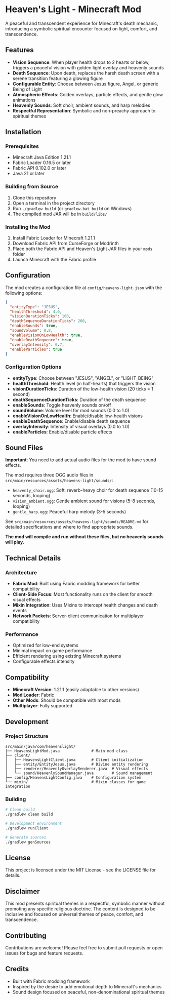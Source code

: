# Heaven's Light - Minecraft Mod

A peaceful and transcendent experience for Minecraft's death mechanic, introducing a symbolic spiritual encounter focused on light, comfort, and transcendence.

## Features

- **Vision Sequence**: When player health drops to 2 hearts or below, triggers a peaceful vision with golden light overlay and heavenly sounds
- **Death Sequence**: Upon death, replaces the harsh death screen with a serene transition featuring a glowing figure
- **Configurable Entity**: Choose between Jesus figure, Angel, or generic Being of Light
- **Atmospheric Effects**: Golden overlays, particle effects, and gentle glow animations
- **Heavenly Sounds**: Soft choir, ambient sounds, and harp melodies
- **Respectful Representation**: Symbolic and non-preachy approach to spiritual themes

## Installation

### Prerequisites
- Minecraft Java Edition 1.21.1
- Fabric Loader 0.16.5 or later
- Fabric API 0.102.0 or later
- Java 21 or later

### Building from Source
1. Clone this repository
2. Open a terminal in the project directory
3. Run `./gradlew build` (or `gradlew.bat build` on Windows)
4. The compiled mod JAR will be in `build/libs/`

### Installing the Mod
1. Install Fabric Loader for Minecraft 1.21.1
2. Download Fabric API from CurseForge or Modrinth
3. Place both the Fabric API and Heaven's Light JAR files in your `mods` folder
4. Launch Minecraft with the Fabric profile

## Configuration

The mod creates a configuration file at `config/heavens-light.json` with the following options:

```json
{
  "entityType": "JESUS",
  "healthThreshold": 4.0,
  "visionDurationTicks": 100,
  "deathSequenceDurationTicks": 200,
  "enableSounds": true,
  "soundVolume": 0.8,
  "enableVisionOnLowHealth": true,
  "enableDeathSequence": true,
  "overlayIntensity": 0.7,
  "enableParticles": true
}
```

### Configuration Options

- **entityType**: Choose between "JESUS", "ANGEL", or "LIGHT_BEING"
- **healthThreshold**: Health level (in half-hearts) that triggers the vision
- **visionDurationTicks**: Duration of the low-health vision (20 ticks = 1 second)
- **deathSequenceDurationTicks**: Duration of the death sequence
- **enableSounds**: Toggle heavenly sounds on/off
- **soundVolume**: Volume level for mod sounds (0.0 to 1.0)
- **enableVisionOnLowHealth**: Enable/disable low-health visions
- **enableDeathSequence**: Enable/disable death sequence
- **overlayIntensity**: Intensity of visual overlays (0.0 to 1.0)
- **enableParticles**: Enable/disable particle effects

## Sound Files

**Important**: You need to add actual audio files for the mod to have sound effects.

The mod requires three OGG audio files in `src/main/resources/assets/heavens-light/sounds/`:

- `heavenly_choir.ogg`: Soft, reverb-heavy choir for death sequence (10-15 seconds, looping)
- `vision_ambient.ogg`: Gentle ambient sound for visions (5-8 seconds, looping)  
- `gentle_harp.ogg`: Peaceful harp melody (3-5 seconds)

See `src/main/resources/assets/heavens-light/sounds/README.md` for detailed specifications and where to find appropriate sounds.

**The mod will compile and run without these files, but no heavenly sounds will play.**

## Technical Details

### Architecture
- **Fabric Mod**: Built using Fabric modding framework for better compatibility
- **Client-Side Focus**: Most functionality runs on the client for smooth visual effects
- **Mixin Integration**: Uses Mixins to intercept health changes and death events
- **Network Packets**: Server-client communication for multiplayer compatibility

### Performance
- Optimized for low-end systems
- Minimal impact on game performance
- Efficient rendering using existing Minecraft systems
- Configurable effects intensity

## Compatibility

- **Minecraft Version**: 1.21.1 (easily adaptable to other versions)
- **Mod Loader**: Fabric
- **Other Mods**: Should be compatible with most mods
- **Multiplayer**: Fully supported

## Development

### Project Structure
```
src/main/java/com/heavenslight/
├── HeavensLightMod.java              # Main mod class
├── client/
│   ├── HeavensLightClient.java       # Client initialization
│   ├── entity/EntityJesus.java       # Divine entity rendering
│   ├── renderer/HeavenlyOverlayRenderer.java  # Visual effects
│   └── sound/HeavenlySoundManager.java        # Sound management
├── config/HeavensLightConfig.java    # Configuration system
└── mixin/                            # Mixin classes for game integration
```

### Building
```bash
# Clean build
./gradlew clean build

# Development environment
./gradlew runClient

# Generate sources
./gradlew genSources
```

## License

This project is licensed under the MIT License - see the LICENSE file for details.

## Disclaimer

This mod presents spiritual themes in a respectful, symbolic manner without promoting any specific religious doctrine. The content is designed to be inclusive and focused on universal themes of peace, comfort, and transcendence.

## Contributing

Contributions are welcome! Please feel free to submit pull requests or open issues for bugs and feature requests.

## Credits

- Built with Fabric modding framework
- Inspired by the desire to add emotional depth to Minecraft's mechanics
- Sound design focused on peaceful, non-denominational spiritual themes